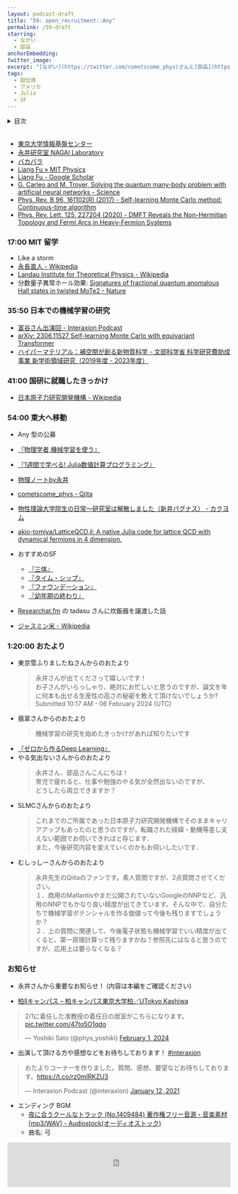 ```yaml
---
layout: podcast-draft
title: "59: open_recruitment::Any"
permalink: /59-draft
starring:
  - ながい
  - 部品
anchorEmbedding: 
twitter_image: 
excerpt: "[ながい](https://twitter.com/cometscome_phys)さんと[部品](https://twitter.com/tjmlab)で などについて話しました。"
tags:
  - 超伝導
  - アメリカ
  - Julia
  - SF
---
```


<details>
<!-- https://github.com/gettalong/kramdown/issues/155#issuecomment-339793629 -->
<summary markdown='span'>目次</summary>
<nav>
  * this unordered seed list will be replaced by toc as unordered list
  {:toc}
<!-- https://stackoverflow.com/a/38419441/11480802 -->
</nav>
</details>
<br>

- [東京大学情報基盤センター](https://www.itc.u-tokyo.ac.jp/)
- [永井研究室 NAGAI Laboratory](https://webpark2417.sakura.ne.jp/ynagai/)
- [バカパラ](https://messagepassing.github.io/012-manycore/04-shinh/)
- [Liang Fu » MIT Physics](https://physics.mit.edu/faculty/liang-fu/)
- [Liang Fu - Google Scholar](https://scholar.google.com/citations?user=rS68naIAAAAJ&hl=ja)
- [G. Carleo and M. Troyer, Solving the quantum many-body problem with artificial neural networks - Science](https://www.science.org/doi/full/10.1126/science.aag2302)
- [Phys. Rev. B 96, 161102(R) (2017) - Self-learning Monte Carlo method: Continuous-time algorithm](https://journals.aps.org/prb/abstract/10.1103/PhysRevB.96.161102)
- [Phys. Rev. Lett. 125, 227204 (2020) - DMFT Reveals the Non-Hermitian Topology and Fermi Arcs in Heavy-Fermion Systems](https://journals.aps.org/prl/abstract/10.1103/PhysRevLett.125.227204)

### 17:00 MIT 留学

- Like a storm
- [永長直人 - Wikipedia](https://ja.wikipedia.org/wiki/%E6%B0%B8%E9%95%B7%E7%9B%B4%E4%BA%BA)
- [Landau Institute for Theoretical Physics - Wikipedia](https://en.wikipedia.org/wiki/Landau_Institute_for_Theoretical_Physics)
- 分数量子異常ホール効果: [Signatures of fractional quantum anomalous Hall states in twisted MoTe2 - Nature](https://www.nature.com/articles/s41586-023-06289-w)

### 35:50 日本での機械学習の研究

- [富谷さん出演回 - Interaxion Podcast](https://interaxion-podcast.github.io/starring/#%E3%81%A8%E3%81%BF%E3%82%84)
- [arXiv: 2306.11527 Self-learning Monte Carlo with equivariant Transformer](https://arxiv.org/abs/2306.11527)
- [ハイパーマテリアル：補空間が創る新物質科学 - 文部科学省 科学研究費助成事業 新学術領域研究（2019年度 - 2023年度）](https://www.rs.tus.ac.jp/hypermaterials/)

### 41:00 国研に就職したきっかけ

- [日本原子力研究開発機構 - Wikipedia](https://ja.wikipedia.org/wiki/%E6%97%A5%E6%9C%AC%E5%8E%9F%E5%AD%90%E5%8A%9B%E7%A0%94%E7%A9%B6%E9%96%8B%E7%99%BA%E6%A9%9F%E6%A7%8B)

### 54:00 東大へ移動

- Any 型の公募
- [『物理学者,機械学習を使う』](https://amzn.to/3ItSNUA)
- [『1週間で学べる! Julia数値計算プログラミング』](https://amzn.to/3TxJglW)
- [物理ノートby永井](http://www.webpark2417.sakura.ne.jp/oldstyle/nagainotes.htm)
- [cometscome_phys - Qiita](https://qiita.com/cometscome_phys)
- [物性理論大学院生の日常〜研究室は解散しました（新井パグナス） - カクヨム](https://kakuyomu.jp/works/1177354054882886305)
- [akio-tomiya/LatticeQCD.jl: A native Julia code for lattice QCD with dynamical fermions in 4 dimension.](https://github.com/akio-tomiya/LatticeQCD.jl)

- おすすめのSF
  - [『三体』](https://amzn.to/3wV6qcJ)
  - [『タイム・シップ』](https://amzn.to/3wKpCtY)
  - [『ファウンデーション』](https://amzn.to/3Vb0SFp)
  - [『幼年期の終わり』](https://amzn.to/48Sfpsy)
- [Researchat.fm](https://researchat.fm/) の tadasu さんに炊飯器を譲渡した話
- [ジャスミン米 - Wikipedia](https://ja.wikipedia.org/wiki/%E3%82%B8%E3%83%A3%E3%82%B9%E3%83%9F%E3%83%B3%E7%B1%B3)

### 1:20:00 おたより

- 東京雪ふりましたねさんからのおたより  
  >永井さんが出てくださって嬉しいです！  
  >お子さんがいらっしゃり、絶対にお忙しいと思うのですが、論文を年に何本も出せる生産性の高さの秘密を教えて頂けないでしょうか?  
  > Submitted 10:17 AM - 06 February 2024 (UTC)
- 翡翠さんからのおたより  
  >機械学習の研究を始めたきっかけがあれば知りたいです
- [『ゼロから作るDeep Learning』](https://amzn.to/3wUyyNa)
- やる気出ないさんからのおたより  
  >永井さん、部品さんこんにちは！  
  >育児で疲れると、仕事や勉強のやる気が全然出ないのですが、  
  >どうしたら両立できますか？
- SLMCさんからのおたより  
  >これまでのご所属であった日本原子力研究開発機構でそのままキャリアアップもあったのと思うのですが，転職された経緯・動機等差し支えない範囲でお伺いできればと存じます．  
  >また，今後研究内容を変えていくのかもお伺いしたいです．
- むしっしーさんからのおたより  
  >永井先生のQiitaのファンです。素人質問ですが、2点質問させてください。  
  >１．商用のMatlantisやまだ公開されていないGoogleのNNPなど、汎用のNNPでもかなり良い精度が出てきています。そんな中で、自分たちで機械学習ポテンシャルを作る価値って今後も残りますでしょうか？  
  >２．上の質問に関連して、今後電子状態も機械学習でいい精度が出てくると、第一原理計算って残りますかね？参照先にはなると思うのですが、応用上は要らなくなる？

### お知らせ

- 永井さんから重要なお知らせ！ (内容は本編をご確認ください)

- [柏Ⅱキャンパス – 柏キャンパス東京大学柏／UTokyo Kashiwa](https://www.kashiwa.u-tokyo.ac.jp/about_kashiwa_campus/about_kashiwa_ii_campus/)

<blockquote class="twitter-tweet tw-align-center"><p lang="ja" dir="ltr">2/1に着任した准教授の着任日の居室がこちらになります。 <a href="https://t.co/47to5O1qdo">pic.twitter.com/47to5O1qdo</a></p>&mdash; Yoshiki Sato (@phys_yoshiki) <a href="https://twitter.com/phys_yoshiki/status/1753051021620936804?ref_src=twsrc%5Etfw">February 1, 2024</a>
</blockquote> <script async src="https://platform.twitter.com/widgets.js" charset="utf-8"></script>

- 出演して頂ける方や感想などをお待ちしております！ [#interaxion](https://twitter.com/hashtag/interaxion)

<blockquote class="twitter-tweet tw-align-center"><p lang="ja" dir="ltr">おたよりコーナーを作りました。質問、感想、要望などお待ちしております。<a href="https://t.co/rz0mlRKZU3">https://t.co/rz0mlRKZU3</a></p>— Interaxion Podcast (@interaxion) <a href="https://twitter.com/interaxion/status/1348936492488421378?ref_src=twsrc%5Etfw">January 12, 2021</a>
</blockquote> <script async src="https://platform.twitter.com/widgets.js" charset="utf-8"></script>

- エンディング BGM
  - [夜に合うクールなトラック (No.1409484) 著作権フリー音源・音楽素材 [mp3/WAV] - Audiostock(オーディオストック)](https://audiostock.jp/audio/1409484)
  - 曲名: 弓

<iframe width="100%" height="100" scrolling="no" frameborder="no" src="https://audiostock.jp/embed?id=1409484"></iframe>
